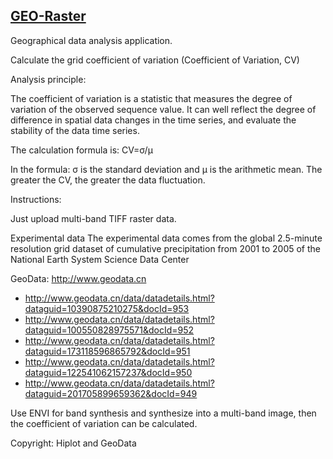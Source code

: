 ## [GEO-Raster](/advance/geo-raster)

Geographical data analysis application.

Calculate the grid coefficient of variation (Coefficient of Variation, CV)

Analysis principle:

The coefficient of variation is a statistic that measures the degree of variation of the observed sequence value. It can well reflect the degree of difference in spatial data changes in the time series, and evaluate the stability of the data time series.

The calculation formula is: CV=σ/μ

In the formula: σ is the standard deviation and μ is the arithmetic mean. The greater the CV, the greater the data fluctuation.

Instructions:

Just upload multi-band TIFF raster data.

Experimental data
The experimental data comes from the global 2.5-minute resolution grid dataset of cumulative precipitation from 2001 to 2005 of the National Earth System Science Data Center

GeoData: http://www.geodata.cn

- http://www.geodata.cn/data/datadetails.html?dataguid=10390875210275&docId=953
- http://www.geodata.cn/data/datadetails.html?dataguid=100550828975571&docId=952
- http://www.geodata.cn/data/datadetails.html?dataguid=173118596865792&docId=951
- http://www.geodata.cn/data/datadetails.html?dataguid=122541062157237&docId=950
- http://www.geodata.cn/data/datadetails.html?dataguid=201705899659362&docId=949

Use ENVI for band synthesis and synthesize into a multi-band image, then the coefficient of variation can be calculated.

Copyright: Hiplot and GeoData
